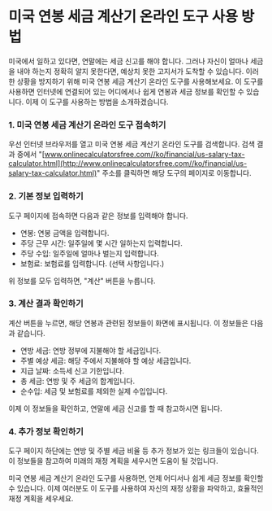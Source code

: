 미국 연봉 세금 계산기 온라인 도구 사용 방법
=========================

미국에서 일하고 있다면, 연말에는 세금 신고를 해야 합니다. 그러나 자신이 얼마나 세금을 내야 하는지 정확히 알지 못한다면, 예상치 못한 고지서가 도착할 수 있습니다. 이러한 상황을 방지하기 위해 미국 연봉 세금 계산기 온라인 도구를 사용해보세요. 이 도구를 사용하면 인터넷에 연결되어 있는 어디에서나 쉽게 연봉과 세금 정보를 확인할 수 있습니다. 이제 이 도구를 사용하는 방법을 소개하겠습니다.

### 1. 미국 연봉 세금 계산기 온라인 도구 접속하기

우선 인터넷 브라우저를 열고 미국 연봉 세금 계산기 온라인 도구를 검색합니다. 검색 결과 중에서 "[www.onlinecalculatorsfree.com//ko/financial/us-salary-tax-calculator.html](http://www.onlinecalculatorsfree.com//ko/financial/us-salary-tax-calculator.html)" 주소를 클릭하면 해당 도구의 페이지로 이동합니다.

### 2. 기본 정보 입력하기

도구 페이지에 접속하면 다음과 같은 정보를 입력해야 합니다.

- 연봉: 연봉 금액을 입력합니다.
- 주당 근무 시간: 일주일에 몇 시간 일하는지 입력합니다.
- 주당 수입: 일주일에 얼마나 벌는지 입력합니다.
- 보험료: 보험료를 입력합니다. (선택 사항입니다.)

위 정보를 모두 입력하면, "계산" 버튼을 누릅니다.

### 3. 계산 결과 확인하기

계산 버튼을 누르면, 해당 연봉과 관련된 정보들이 화면에 표시됩니다. 이 정보들은 다음과 같습니다.

- 연방 세금: 연방 정부에 지불해야 할 세금입니다.
- 주별 예상 세금: 해당 주에서 지불해야 할 예상 세금입니다.
- 지급 날짜: 소득세 신고 기한입니다.
- 총 세금: 연방 및 주 세금의 합계입니다.
- 순수입: 세금 및 보험료를 제외한 실제 수입입니다.

이제 이 정보들을 확인하고, 연말에 세금 신고를 할 때 참고하시면 됩니다.

### 4. 추가 정보 확인하기

도구 페이지 하단에는 연방 및 주별 세금 비율 등 추가 정보가 있는 링크들이 있습니다. 이 정보들을 참고하여 미래의 재정 계획을 세우시면 도움이 될 것입니다.

미국 연봉 세금 계산기 온라인 도구를 사용하면, 언제 어디서나 쉽게 세금 정보를 확인할 수 있습니다. 이제 여러분도 이 도구를 사용하여 자신의 재정 상황을 파악하고, 효율적인 재정 계획을 세우세요.